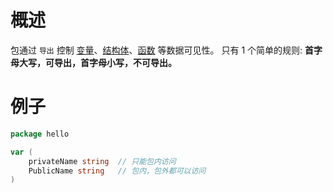 # 概述
包通过 `导出` 控制 [变量](variables.md)、[结构体](struct.md)、[函数](func.md) 等数据可见性。
只有 1 个简单的规则: **首字母大写，可导出，首字母小写，不可导出。**

# 例子

```go
package hello

var (
	privateName string	// 只能包内访问
	PublicName string	// 包内，包外都可以访问
)
```